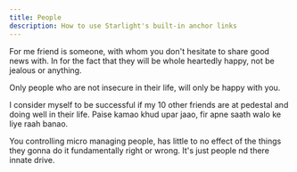 ```yaml
---
title: People
description: How to use Starlight's built-in anchor links
---
```


For me friend is someone, with whom you don't hesitate to share good news with. In for the fact that they will be whole heartedly happy, not be jealous or anything.

Only people who are not insecure in their life, will only be happy with you.

I consider myself to be successful if my 10 other friends are at pedestal and doing well in their life. Paise kamao khud upar jaao, fir apne saath walo ke liye raah banao.

You controlling micro managing people, has little to no effect of the things they gonna do it fundamentally right or wrong. It's just people nd there innate drive.